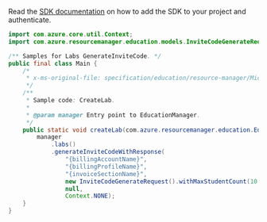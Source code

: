 Read the [SDK documentation](https://github.com/Azure/azure-sdk-for-java/blob/azure-resourcemanager-education_1.0.0-beta.1/sdk/education/azure-resourcemanager-education/README.md) on how to add the SDK to your project and authenticate.

```java
import com.azure.core.util.Context;
import com.azure.resourcemanager.education.models.InviteCodeGenerateRequest;

/** Samples for Labs GenerateInviteCode. */
public final class Main {
    /*
     * x-ms-original-file: specification/education/resource-manager/Microsoft.Education/preview/2021-12-01-preview/examples/GenerateInviteCode.json
     */
    /**
     * Sample code: CreateLab.
     *
     * @param manager Entry point to EducationManager.
     */
    public static void createLab(com.azure.resourcemanager.education.EducationManager manager) {
        manager
            .labs()
            .generateInviteCodeWithResponse(
                "{billingAccountName}",
                "{billingProfileName}",
                "{invoiceSectionName}",
                new InviteCodeGenerateRequest().withMaxStudentCount(10.0f),
                null,
                Context.NONE);
    }
}
```
